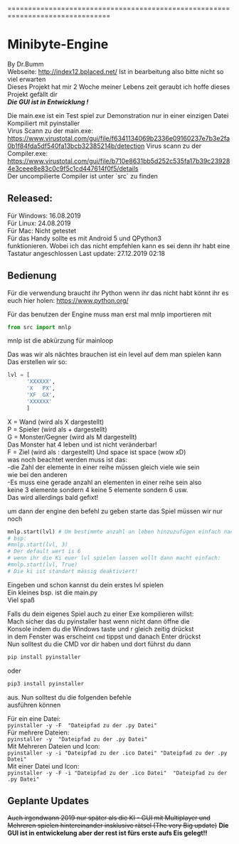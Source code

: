 ===============================================================================
# Minibyte-Engine  
By Dr.Bumm  
Webseite: http://index12.bplaced.net/  Ist in bearbeitung also bitte nicht so viel erwarten  
Dieses Projekt hat mir 2 Woche meiner Lebens zeit geraubt ich hoffe dieses Projekt gefällt dir   
___Die GUI ist in Entwicklung **!**___

Die main.exe ist ein Test spiel zur Demonstration nur in einer einzigen Datei   
Kompiliert mit pyinstaller  
Virus Scann zu der main.exe: 
https://www.virustotal.com/gui/file/f6341134069b2336e09160237e7b3e2fa0b1f84fda5df540fa13bcb32385214b/detection
Virus scann zu der Compiler.exe:
https://www.virustotal.com/gui/file/b710e8631bb5d252c535fa17b39c239284e3ceee8e83c0c9f5c1cd447614f0f5/details    
Der uncompilierte Compiler ist unter ´src´ zu finden
  
Released:   
-  
Für Windows: 16.08.2019   
Für Linux: 24.08.2019   
Für Mac: Nicht getestet   
Für das Handy sollte es mit Android 5 und QPython3  
funktionieren. Wobei ich das nicht empfehlen kann es sei denn ihr habt eine Tastatur angeschlossen
Last update: 27.12.2019 02:18
  
Bedienung  
-  
Für die verwendung braucht ihr Python wenn ihr das nicht habt könnt ihr es euch hier holen: https://www.python.org/    
     
Für das benutzen der Engine muss man erst mal mnlp importieren mit 
```python
from src import mnlp
```  
mnlp ist die abkürzung für mainloop  
  
Das was wir als nächtes brauchen ist ein level auf dem man spielen kann  
Das erstellen wir so:  
```python
lvl = [     
      'XXXXXX',      
      'X   PX',     
      'XF  GX',     
      'XXXXXX'    
      ]    
```
  
X = Wand (wird als X dargestellt)  
P = Spieler (wird als + dargestellt)   
G = Monster/Gegner (wird als M dargestellt)      
Das Monster hat 4 leben und ist nicht veränderbar!    
F = Ziel (wird als : dargestellt) 
Und space ist space (wow xD)  
was noch beachtet werden muss ist das:  
-die Zahl der elemente in einer reihe müssen gleich viele wie sein   
wie bei den anderen  
-Es muss eine gerade anzahl an elementen in einer reihe sein also  
keine 3 elemente sondern 4 keine 5 elemente sondern 6 usw.  
Das wird allerdings bald gefixt!
  
um dann der engine den befehl zu geben starte das Spiel müssen wir nur  
noch 
```python 
mnlp.start(lvl) # Um bestimmte anzahl an leben hinzuzufügen einfach nach lvl die leben schreiben
# bsp:
#mnlp.start(lvl, 3) 
# Der default wert is 6
# wenn ihr die Ki euer lvl spielen lassen wollt dann macht einfach:
#mnlp.start(lvl, True)
# Die ki ist standart mässig deaktiviert!
```
Eingeben und schon kannst du dein erstes lvl spielen  
Ein kleines bsp. ist die main.py  
Viel spaß  
   
Falls du dein eigenes Spiel auch zu einer Exe kompilieren willst:    
Mach sicher das du pyinstaller hast wenn nicht dann öffne die     
Konsole indem du die Windows taste und r gleich zeitig drückst      
in dem Fenster was erscheint `cmd` tippst und danach Enter drückst   
Nun solltest du die CMD vor dir haben und dort führst du dann    
```python
pip install pyinstaller
``` 
oder
```python
pip3 install pyinstaller
```
aus. Nun solltest du die folgenden befehle   
ausführen können  
   
Für ein eine Datei:  
`pyinstaller -y -F  "Dateipfad zu der .py Datei"`  
Für mehrere Dateien:  
`pyinstaller -y  "Dateipfad zu der .py Datei"`  
Mit Mehreren Dateien und Icon:  
`pyinstaller -y -i "Dateipfad zu der .ico Datei" "Dateipfad zu der .py Datei"`  
Mit einer Datei und Icon:   
`pyinstaller -y -F -i "Dateipfad zu der .ico Datei"  "Dateipfad zu der .py Datei"`  

Geplante Updates
-                 
~~Auch irgendwann 2019 nur später als die KI - GUI mit Multiplayer und Mehreren spielen hintereinander insklusive rätsel (The very Big update)~~ __Die GUI ist in entwickelung aber der rest ist fürs erste aufs Eis gelegt!!__       
